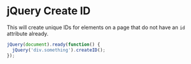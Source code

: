 # jQuery Create ID

This will create unique IDs for elements on a page that do not have an `id` attribute already.

```javascript
jQuery(document).ready(function() {
  jQuery('div.something').createID();
});
```
